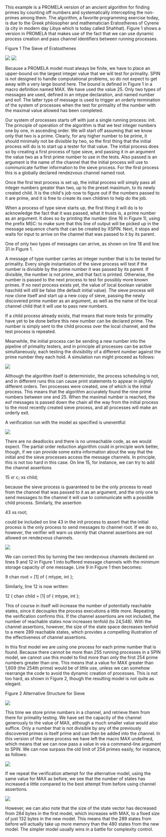 This example is a PROMELA version of an ancient algorithm for finding primes by counting off numbers and systematically intercepting the non-primes among them. The algorithm, a favorite programming exercise today, is due to the Greek philosopher and mathematician Eratosthenes of Cyrene (a city in modern day Libya which is today called Shahhat). Figure 1 shows a version in PROMELA that makes use of the fact that we can use dynamic process creation and pass channel identifiers between running processes.

Figure 1 The Sieve of Eratosthenes
 
![](https://i.imgur.com/Rjkg9qt.jpg)
![](https://i.imgur.com/9AK84Tq.jpg)

Because a PROMELA model must always be finite, we have to place an upper-bound on the largest integer value that we will test for primality. SPIN is not designed to handle computational problems, so do not expect to get away with a very large bound here. The bound is defined in Figure 1 in a macro definition named MAX. We have used the value 25. Only two types of messages are used, defined in an mtype declaration, and named number and eof. The latter type of message is used to trigger an orderly termination of the system of processes when the test for primality of the number with the maximal value allowed has been completed.

Our system of processes starts off with just a single running process: init. The principle of operation of the algorithm is that we test integer numbers one by one, in ascending order. We will start off assuming that we know only that two is a prime. Clearly, for any higher number to be prime, it should minimally not be divisible by two, so the first thing that the initial process will do is to start up a tester for that value. The initial process does so by creating a first process of type sieve, and passing it in an argument the value two as a first prime number to use in the tests. Also passed is an argument is the name of the channel that the initial process will use to communicate further information to the sieve process. For the first process this is a globally declared rendezvous channel named root.

Once the first test process is set up, the initial process will simply pass all integer numbers greater than two, up to the preset maximum, to its newly created child. It is the child's job now to figure out if the numbers passed to it are prime, and it is free to create its own children to help do the job.

When a process of type sieve starts up, the first thing it will do is to acknowledge the fact that it was passed, what it trusts is, a prime number as an argument. It does so by printing the number (line 16 in Figure 1), using the prefix MSC: to make sure that this line of output will be picked up in the message sequence charts that can be created by XSPIN. Next, it stops and waits for input to arrive on the channel that was passed to it by its parent.

One of only two types of messages can arrive, as shown on line 18 and line 31 in Figure 1.

A message of type number carries an integer number that is to be tested for primality. Every single instantiation of the sieve process will test if the number is divisible by the prime number it was passed by its parent. If divisible, the number is not prime, and that fact is printed. Otherwise, the number is passed to the next process to test for possibly more known primes. If no next process exists yet, the value of local boolean variable haschild will still be false (the default initial value). The sieve process will now clone itself and start up a new copy of sieve, passing the newly discovered prime number as an argument, as well as the name of the local channel child that it will use to pass new numbers.

If a child process already exists, that means that more tests for primality have yet to be done before this new number can be declared prime. The number is simply sent to the child process over the local channel, and the test process is repeated.

Meanwhile, the initial process can be sending a new number into the pipeline of primality testers, and in principle all processes can be active simultaneously, each testing the divisibility of a different number against the prime number they each hold. A simulation run might proceed as follows:

![](https://i.imgur.com/ykDzzHG.jpg)


Although the algorithm itself is deterministic, the process scheduling is not, and in different runs this can cause print statements to appear in slightly different orders. Ten processes were created, one of which is the initial process. This means that the algorithm accurately found the nine prime numbers between one and 25. When the maximal number is reached, the eof messages is passed down the chain all the way from the initial process to the most recently created sieve process, and all processes will make an orderly exit.

A verification run with the model as specified is uneventful:

![](https://i.imgur.com/RPrs3Ry.jpg)


There are no deadlocks and there is no unreachable code, as we would expect. The partial order reduction algorithm could in principle work better, though, if we can provide some extra information about the way that the initial and the sieve processes access the message channels. In principle, this is not too hard in this case. On line 15, for instance, we can try to add the channel assertions



15 xr c; xs child;


because the sieve process is guaranteed to be the only process to read from the channel that was passed to it as an argument, and the only one to send messages to the channel it will use to communicate with a possible child process. Similarly, the assertion



43 xs root;


could be included on line 43 in the init process to assert that the initial process is the only process to send messages to channel root. If we do so, however, the verifier will warn us sternly that channel assertions are not allowed on rendezvous channels.

![](https://i.imgur.com/7CFw3jw.jpg)


We can correct this by turning the two rendezvous channels declared on lines 9 and 12 in Figure 1 into buffered message channels with the minimum storage capacity of one message. Line 9 in Figure 1 then becomes:



9 chan root = [1] of { mtype, int };


Similarly, line 12 is now written:



12 { chan child = [1] of { mtype, int };


This of course in itself will increase the number of potentially reachable states, since it decouples the process executions a little more. Repeating the verification confirms this. If the channel assertions are not included, the number of reachable states now increases tenfold (to 24,548). With the channel assertions, however, the size of the state space decreases tenfold to a mere 289 reachable states, which provides a compelling illustration of the effectiveness of channel assertions.

In this first model we are using one process for each prime number that is found. Because there cannot be more than 255 running processes in a SPIN model, we cannot use this model to find more than only the first 254 prime numbers greater than one. This means that a value for MAX greater than 1,609 (the 254th prime) would be of little use, unless we can somehow rearrange the code to avoid the dynamic creation of processes. This is not too hard, as shown in Figure 2, though the resulting model is not quite as elegant.

Figure 2 Alternative Structure for Sieve

![](https://i.imgur.com/C8XHzzM.jpg)
        
This time we store prime numbers in a channel, and retrieve them from there for primality testing. We have set the capacity of the channel generously to the value of MAX, although a much smaller value would also suffice. Only a number that is not divisible by any of the previously discovered primes is itself prime and can then be added into the channel. In this version of the sieve process we have left the macro MAX undefined, which means that we can now pass a value in via a command-line argument to SPIN. We can now surpass the old limit of 254 primes easily, for instance, as follows:

![](https://i.imgur.com/X7Bdfg0.jpg)


If we repeat the verification attempt for the alternative model, using the same value for MAX as before, we see that the number of states has increased a little compared to the best attempt from before using channel assertions.

![](https://i.imgur.com/KSnCMM4.jpg)

However, we can also note that the size of the state vector has decreased from 284 bytes in the first model, which increases with MAX, to a fixed size of just 132 bytes in the new model. This means that the 289 states from before will actually take up more memory than the 480 states from the new model. The simpler model usually wins in a battle for complexity control.
 
 
